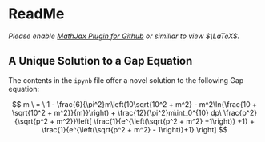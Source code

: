 # ReadMe

*Please enable [MathJax Plugin for Github](https://chrome.google.com/webstore/detail/mathjax-plugin-for-github/ioemnmodlmafdkllaclgeombjnmnbima?hl=en) or similiar to view $\LaTeX$.*

## A Unique Solution to a Gap Equation

The contents in the `ipynb` file offer a novel solution to the following Gap equation: <br>

$$ m \ = \ 1 - \frac{6}{\pi^2}m\left(10\sqrt{10^2 + m^2} - m^2\ln{\frac{10 + \sqrt{10^2 + m^2}}{m}}\right) + \frac{12}{\pi^2}m\int_0^{10} dp\ \frac{p^2}{\sqrt{p^2 + m^2}}\left[ \frac{1}{e^{\left(\sqrt{p^2 + m^2} +1\right)} +1} + \frac{1}{e^{\left(\sqrt{p^2 + m^2} - 1\right)}+1} \right] $$
